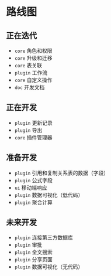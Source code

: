 # 路线图

## 正在迭代

- `core` 角色和权限
- `core` 升级和迁移
- `core` 表关联
- `plugin` 工作流
- `core` 自定义操作
- `doc` 开发文档

## 正在开发

- `plugin` 更新记录
- `plugin` 导出
- `core` 插件管理器

## 准备开发

- `plugin` 引用和复制关系表的数据（字段）
- `plugin` 公式字段
- `ui` 移动端响应
- `plugin` 数据可视化（低代码）
- `plugin` 聚合计算

## 未来开发

- `plugin` 连接第三方数据库
- `plugin` 审批
- `plugin` 全文搜索
- `plugin` 分享页面
- `plugin` 数据可视化（无代码）
